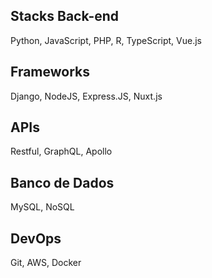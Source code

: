 ## Stacks Back-end
Python, JavaScript, PHP, R, TypeScript, Vue.js

## Frameworks
Django, NodeJS, Express.JS, Nuxt.js

## APIs
Restful, GraphQL, Apollo

## Banco de Dados
MySQL, NoSQL

## DevOps 
Git, AWS, Docker
